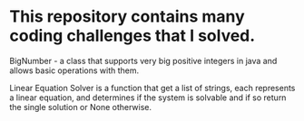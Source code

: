 # This repository contains many coding challenges that I solved.

BigNumber - a class  that supports very big positive integers in java and allows basic operations with them.

Linear Equation Solver is a function that get a list of strings, each represents a linear equation, and determines if the system is solvable and if so return the single solution or None otherwise.
